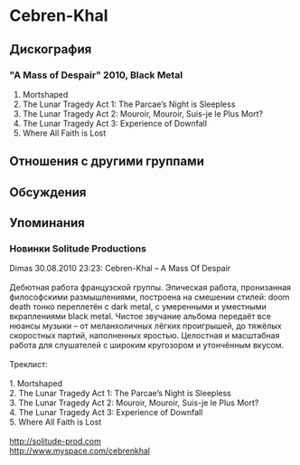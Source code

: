 # Cebren-Khal



## Дискография

### "A Mass of Despair" 2010, Black Metal

1. Mortshaped
2. The Lunar Tragedy Act 1: The Parcae’s Night is Sleepless
3. The Lunar Tragedy Act 2: Mouroir, Mouroir, Suis-je le Plus Mort?
4. The Lunar Tragedy Act 3: Experience of Downfall
5. Where All Faith is Lost


## Отношения с другими группами


## Обсуждения


## Упоминания

### Новинки Solitude Productions

Dimas 30.08.2010 23:23:
Cebren-Khal – A Mass Of Despair<BR><BR>Дебютная работа французской группы. Эпическая работа, пронизанная философскими размышлениями, построена на смешении стилей: doom death тонко переплетён с dark metal, с умеренными и уместными вкраплениями black metal. Чистое звучание альбома передаёт все нюансы музыки – от меланхоличных лёгких проигрышей, до тяжёлых скоростных партий, наполненных яростью. Целостная и масштабная работа для слушателей с широким кругозором и утончённым вкусом.<BR><BR>Треклист:<BR><BR>1. Mortshaped<BR>2. The Lunar Tragedy Act 1: The Parcae’s Night is Sleepless<BR>3. The Lunar Tragedy Act 2: Mouroir, Mouroir, Suis-je le Plus Mort?<BR>4. The Lunar Tragedy Act 3: Experience of Downfall<BR>5. Where All Faith is Lost<BR><BR><A HREF="http://solitude-prod.com" TARGET="_blank">http://solitude-prod.com</A><BR><A HREF="http://www.myspace.com/cebrenkhal" TARGET="_blank">http://www.myspace.com/cebrenkhal</A>

